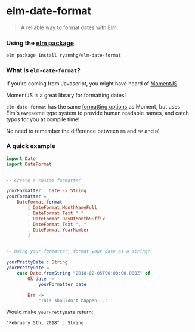 # elm-date-format
> A reliable way to format dates with Elm.

### Using the [elm package](http://package.elm-lang.org/packages/ryannhg/elm-date-format/latest)

```
elm package install ryannhg/elm-date-format
```


### What is `elm-date-format`?

If you're coming from Javascript, you might have heard of [MomentJS](https://momentjs.com).

MomentJS is a great library for formatting dates!

`elm-date-format` has the same [formatting options](https://momentjs.com/docs/#/displaying/format/) as Moment, but uses Elm's awesome type system to provide human readable names, and catch typos for you at compile time!

No need to remember the difference between `mm` and `MM` and `M`!


### A quick example

```elm
import Date
import DateFormat


-- Create a custom formatter

yourFormatter : Date -> String
yourFormatter =
    DateFormat.format
        [ DateFormat.MonthNameFull
        , DateFormat.Text " "
        , DateFormat.DayOfMonthSuffix
        , DateFormat.Text ", "
        , DateFormat.YearNumber
        ]


-- Using your formatter, format your date as a string!

yourPrettyDate : String
yourPrettyDate =
    case Date.fromString "2018-02-05T00:00:00.000Z" of
        Ok date ->
            yourFormatter date

        Err ->
            "This shouldn't happen..."

```

Would make `yourPrettyDate` return:

```
"February 5th, 2018" : String
```
